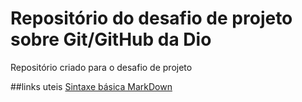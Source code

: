 # Repositório do desafio de projeto sobre Git/GitHub da Dio
Repositório criado para o desafio de projeto


##links uteis
[Sintaxe básica MarkDown](https://www.markdownguide.org/basic-syntax/)
